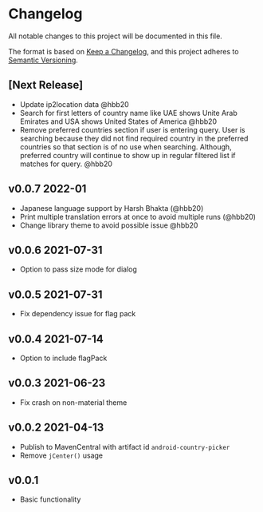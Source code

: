 # Changelog

All notable changes to this project will be documented in this file.

The format is based on [Keep a Changelog](https://keepachangelog.com/en/1.0.0/), and this project
adheres to [Semantic Versioning](https://semver.org/spec/v2.0.0.html).

## [Next Release]

- Update ip2location data @hbb20
- Search for first letters of country name like UAE shows Unite Arab Emirates and USA shows United
  States of America @hbb20
- Remove preferred countries section if user is entering query. User is searching because they did
  not find required country in the preferred countries so that section is of no use when searching.
  Although, preferred country will continue to show up in regular filtered list if matches for
  query. @hbb20

## v0.0.7 2022-01

- Japanese language support by Harsh Bhakta (@hbb20)
- Print multiple translation errors at once to avoid multiple runs (@hbb20)
- Change library theme to avoid possible issue @hbb20

## v0.0.6 2021-07-31

- Option to pass size mode for dialog

## v0.0.5 2021-07-31

- Fix dependency issue for flag pack

## v0.0.4 2021-07-14

- Option to include flagPack

## v0.0.3 2021-06-23

- Fix crash on non-material theme

## v0.0.2 2021-04-13

- Publish to MavenCentral with artifact id `android-country-picker`
- Remove `jCenter()` usage

## v0.0.1
- Basic functionality


